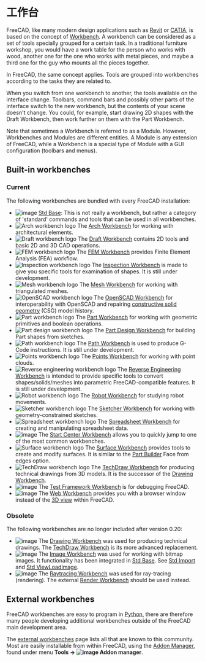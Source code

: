# 工作台

FreeCAD, like many modern design applications such as [Revit](http://en.wikipedia.org/wiki/Revit) or [CATIA](http://en.wikipedia.org/wiki/CATIA), is based on the concept of [Workbench](http://en.wikipedia.org/wiki/Workbench). A workbench can be considered as a set of tools specially grouped for a certain task. In a traditional furniture workshop, you would have a work table for the person who works with wood, another one for the one who works with metal pieces, and maybe a third one for the guy who mounts all the pieces together.

In FreeCAD, the same concept applies. Tools are grouped into workbenches according to the tasks they are related to.

When you switch from one workbench to another, the tools available on the interface change. Toolbars, command bars and possibly other parts of the interface switch to the new workbench, but the contents of your scene doesn't change. You could, for example, start drawing 2D shapes with the Draft Workbench, then work further on them with the Part Workbench.

Note that sometimes a Workbench is referred to as a Module. However, Workbenches and Modules are different entities. A Module is any extension of FreeCAD, while a Workbench is a special type of Module with a GUI configuration (toolbars and menus).

## Built-in workbenches

### Current

The following workbenches are bundled with every FreeCAD installation:

- ![image](https://github.com/gauriimaheshwarii/FreeCAD-documentation/assets/100439627/a1b5489b-e947-4077-bcf2-182be03aba7f) [Std Base](https://wiki.freecad.org/Std_Base): This is not really a workbench, but rather a category of 'standard' commands and tools that can be used in all workbenches.
- ![Arch workbench logo](https://github.com/gauriimaheshwarii/FreeCAD-documentation/assets/100439627/9bc2e291-8e10-4ce0-b374-12641eab454b) The [Arch Workbench](docs\workbenches\arch.md) for working with architectural elements.
- ![Draft workbench logo](https://github.com/gauriimaheshwarii/FreeCAD-documentation/assets/100439627/c25772d8-13c4-42b5-8c8c-eba8f64a2b7e) The [Draft Workbench](docs\workbenches\draft.md) contains 2D tools and basic 2D and 3D CAD operations.
- ![FEM workbench logo](https://github.com/gauriimaheshwarii/FreeCAD-documentation/assets/100439627/0c46ed4f-c7fd-4bf0-b46a-272094dc0950) The [FEM Workbench](docs\workbenches\FEM.md) provides Finite Element Analysis (FEA) workflow.
- ![Inspection workbench logo](https://github.com/gauriimaheshwarii/FreeCAD-documentation/assets/100439627/7ced53a7-47e0-49e4-b729-3773302cb32a) The [Inspection Workbench](https://wiki.freecad.org/Inspection_Workbench) is made to give you specific tools for examination of shapes. It is still under development.
- ![Mesh workbench logo](https://github.com/gauriimaheshwarii/FreeCAD-documentation/assets/100439627/318d08a6-98b7-4ee0-95a2-28690889869d) The [Mesh Workbench](docs\workbenches\mesh.md) for working with triangulated meshes.
- ![OpenSCAD workbench logo](https://github.com/gauriimaheshwarii/FreeCAD-documentation/assets/100439627/ce16fe57-0d12-4cb6-b444-f256bc397a02) The [OpenSCAD Workbench](docs\workbenches\openSCAD.md) for interoperability with OpenSCAD and repairing [constructive solid geometry](https://wiki.freecad.org/Constructive_solid_geometry) (CSG) model history.
- ![Part workbench logo](https://github.com/gauriimaheshwarii/FreeCAD-documentation/assets/100439627/19f56635-c537-4a75-81e2-1e1f28710a91) The [Part Workbench](docs\workbenches\part.md) for working with geometric primitives and boolean operations.
- ![Part design workbench logo](https://github.com/gauriimaheshwarii/FreeCAD-documentation/assets/100439627/660dd17a-4d37-4d6c-805a-b18481ecb5ec) The [Part Design Workbench](docs\workbenches\part-design.md) for building Part shapes from sketches.
- ![Path workbench logo](https://github.com/gauriimaheshwarii/FreeCAD-documentation/assets/100439627/26670d8a-4368-4b10-97e1-0353e58d4dc6) The [Path Workbench](docs\workbenches\path.md) is used to produce G-Code instructions. It is still under development.
- ![Points workbench logo](https://github.com/gauriimaheshwarii/FreeCAD-documentation/assets/100439627/bd5219d3-3525-4d57-b5f2-722d78527c4b) The [Points Workbench](docs\workbenches\points.md) for working with point clouds.
- ![Reverse engineering workbench logo](https://github.com/gauriimaheshwarii/FreeCAD-documentation/assets/100439627/595f8bfe-d76a-4483-9c79-15919a78b989) The [Reverse Engineering Workbench](https://wiki.freecad.org/Reverse_Engineering_Workbench) is intended to provide specific tools to convert shapes/solids/meshes into parametric FreeCAD-compatible features. It is still under development.
- ![Robot workbench logo](https://github.com/gauriimaheshwarii/FreeCAD-documentation/assets/100439627/76a45cc5-ab25-487e-afbf-a27d1e9826da) The [Robot Workbench](docs\workbenches\robot.md) for studying robot movements.
- ![Sketcher workbench logo](https://github.com/gauriimaheshwarii/FreeCAD-documentation/assets/100439627/99c4b539-a016-411b-90ab-e0411f37b4db) The [Sketcher Workbench](docs\workbenches\sketcher.md) for working with geometry-constrained sketches.
- ![Spreadsheet workbench logo](https://github.com/gauriimaheshwarii/FreeCAD-documentation/assets/100439627/29cc4d05-5850-4cc2-a5d4-6188cf06bfae) The [Spreadsheet Workbench](docs\workbenches\spreadsheet.md) for creating and manipulating spreadsheet data.
- ![image](https://github.com/gauriimaheshwarii/FreeCAD-documentation/assets/100439627/ef4538cf-4880-442c-8de6-e6115b9195fd) The [Start Center Workbench](https://wiki.freecad.org/Start_Workbench) allows you to quickly jump to one of the most common workbenches.
- ![Surface workbench logo](https://github.com/gauriimaheshwarii/FreeCAD-documentation/assets/100439627/3cc434a8-1e49-483e-8fc9-65710d005ddf) The [Surface Workbench](docs\workbenches\surface.md) provides tools to create and modify surfaces. It is similar to the [Part Builder](https://wiki.freecad.org/Part_Builder) Face from edges option.
- ![TechDraw workbench logo](https://github.com/gauriimaheshwarii/FreeCAD-documentation/assets/100439627/6fd5f4c1-b941-4047-b8fa-e14eb5ae8c60) The [TechDraw Workbench](docs\workbenches\techdraw.md) for producing technical drawings from 3D models. It is the successor of the [Drawing Workbench](https://wiki.freecad.org/Drawing_Workbench).
- ![image](https://github.com/gauriimaheshwarii/FreeCAD-documentation/assets/100439627/5e3df28c-0bf9-4d17-972c-7ed06656c222) The [Test Framework Workbench](https://wiki.freecad.org/Testing) is for debugging FreeCAD.
- ![image](https://github.com/gauriimaheshwarii/FreeCAD-documentation/assets/100439627/178b7150-cce0-471e-a5be-a990eb83ea63) The [Web Workbench](https://wiki.freecad.org/Web_Workbench) provides you with a browser window instead of the [3D view](https://wiki.freecad.org/3D_view) within FreeCAD.

### Obsolete

The following workbenches are no longer included after version 0.20:

- ![image](https://github.com/gauriimaheshwarii/FreeCAD-documentation/assets/100439627/f7332799-41a3-4e1c-b0cf-8f36162fb52a) The [Drawing Workbench](https://wiki.freecad.org/Drawing_Workbench) was used for producing technical drawings. The [TechDraw Workbench](https://wiki.freecad.org/TechDraw_Workbench) is its more advanced replacement.
- ![image](https://github.com/gauriimaheshwarii/FreeCAD-documentation/assets/100439627/c822d08d-0fa3-4d78-872c-9ea127ab3c5f) The [Image Workbench](https://wiki.freecad.org/Image_Workbench) was used for working with bitmap images. It functionality has been integrated in [Std Base](https://wiki.freecad.org/Std_Base). See [Std Import](https://wiki.freecad.org/Std_Import) and [Std ViewLoadImage](https://wiki.freecad.org/Std_ViewLoadImage).
- ![image](https://github.com/gauriimaheshwarii/FreeCAD-documentation/assets/100439627/e0f3dc95-6648-4037-9f45-86ec7abc49f0) The [Raytracing Workbench](https://wiki.freecad.org/Raytracing_Workbench) was used for ray-tracing (rendering). The external [Render Workbench](https://github.com/FreeCAD/FreeCAD-render) should be used instead.

## External workbenches

FreeCAD workbenches are easy to program in [Python](docs\python-scripting\pyside.md), there are therefore many people developing additional workbenches outside of the FreeCAD main development area.

The [external workbenches](docs\workbenches\external-workbenches.md) page lists all that are known to this community. Most are easily installable from within FreeCAD, using the [Addon Manager](https://wiki.freecad.org/Std_AddonMgr), found under menu **Tools → ![image](https://github.com/FreeCAD/FreeCAD-documentation-docusaurus/assets/100439627/ce42afc3-28a7-4f16-8fff-31b4e5f27237) Addon manager**.
